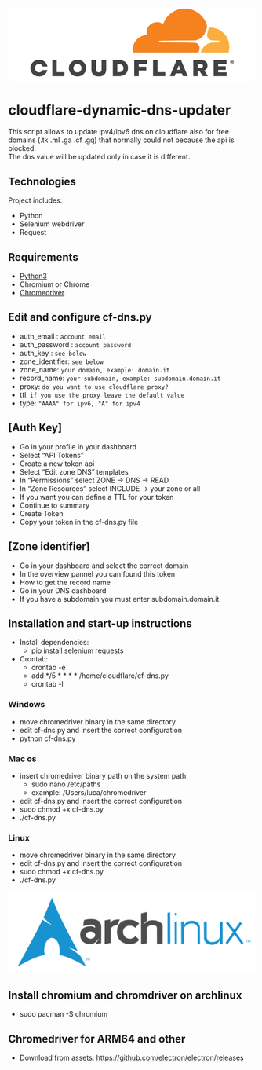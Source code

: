 ![cloudflare](https://github.com/LukeAz/cloudflare-dynamic-dns-updater/blob/main/img/cloudflare.png)
# cloudflare-dynamic-dns-updater
This script allows to update ipv4/ipv6 dns on cloudflare also for free domains (.tk .ml .ga .cf .gq) that normally could not because the api is blocked.  
The dns value will be updated only in case it is different.

## Technologies
Project includes:
* Python
* Selenium webdriver
* Request


## Requirements
* [Python3](https://www.python.org/downloads/)
* Chromium or Chrome
* [Chromedriver](https://chromedriver.chromium.org/downloads)

## Edit and configure cf-dns.py
* auth_email : `account email`
* auth_password : `account password`
* auth_key : `see below`
* zone_identifier: `see below`
* zone_name: `your domain, example: domain.it`
* record_name: `your subdomain, example: subdomain.domain.it`
* proxy: `do you want to use cloudflare proxy?`
* ttl: `if you use the proxy leave the default value`
* type: `"AAAA" for ipv6, "A" for ipv4`

## [Auth Key]
* Go in your profile in your dashboard
* Select “API Tokens”
* Create a new token api
* Select “Edit zone DNS” templates
* In “Permissions” select ZONE -> DNS -> READ
* In “Zone Resources” select INCLUDE -> your zone or all
* If you want you can define a TTL for your token
* Continue to summary
* Create Token
* Copy your token in the cf-dns.py file

## [Zone identifier]
* Go in your dashboard and select the correct domain
* In the overview pannel you can found this token
* How to get the record name
* Go in your DNS dashboard
* If you have a subdomain you must enter subdomain.domain.it

## Installation and start-up instructions
* Install dependencies:
  - pip install selenium requests
* Crontab:
  - crontab -e
  - add */5 * * * * /home/cloudflare/cf-dns.py
  - crontab -l

### Windows
* move chromedriver binary in the same directory
* edit cf-dns.py and insert the correct configuration
* python cf-dns.py

### Mac os
* insert chromedriver binary path on the system path
  - sudo nano /etc/paths
  - example: /Users/luca/chromedriver
* edit cf-dns.py and insert the correct configuration
* sudo chmod +x cf-dns.py
* ./cf-dns.py

### Linux
* move chromedriver binary in the same directory
* edit cf-dns.py and insert the correct configuration
* sudo chmod +x cf-dns.py
* ./cf-dns.py

![arch](https://github.com/LukeAz/cloudflare-dynamic-dns-updater/blob/main/img/arch.png)
## Install chromium and chromdriver on archlinux
* sudo pacman -S chromium

## Chromedriver for ARM64 and other
* Download from assets: https://github.com/electron/electron/releases

